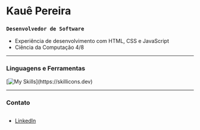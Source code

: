 #  Kauê Pereira

### `Desenvolvedor de Software`

- Experiência de desenvolvimento com HTML, CSS e JavaScript
- Ciência da Computação 4/8

---

###  Linguagens e Ferramentas

[![My Skills](https://skillicons.dev/icons?i=html,css,js,java,mysql,)](https://skillicons.dev)


---

###  Contato

 <div style="display: inline-block">
   <ul>
     <li><a target="_blank" href="https://www.linkedin.com/in/kaue-pereira-1977b4229/">LinkedIn</a></li>
   </ul>
 </div>



 
<!--
**KauePereira11/KauePereira11** is a ✨ _special_ ✨ repository because its `README.md` (this file) appears on your GitHub profile.

Here are some ideas to get you started:

- 🔭 I’m currently working on ...
- 🌱 I’m currently learning ...
- 👯 I’m looking to collaborate on ...
- 🤔 I’m looking for help with ...
- 💬 Ask me about ...
- 📫 How to reach me: ...
- 😄 Pronouns: ...
- ⚡ Fun fact: ...
-->
